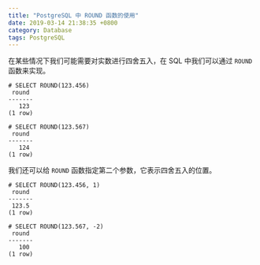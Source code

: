 ```yaml
---
title: "PostgreSQL 中 ROUND 函数的使用"
date: 2019-03-14 21:38:35 +0800
category: Database
tags: PostgreSQL
---
```


在某些情况下我们可能需要对实数进行四舍五入，在 SQL 中我们可以通过 `ROUND` 函数来实现。

```
# SELECT ROUND(123.456)
 round
-------
   123
(1 row)

# SELECT ROUND(123.567)
 round
-------
   124
(1 row)
```

<!-- more -->

我们还可以给 `ROUND` 函数指定第二个参数，它表示四舍五入的位置。

```
# SELECT ROUND(123.456, 1)
 round
-------
 123.5
(1 row)

# SELECT ROUND(123.567, -2)
 round
-------
   100
(1 row)
```
